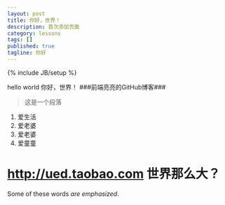 ```yaml
---
layout: post
title: 你好，世界！
description: 首次添加页面
category: lessons
tags: []
published: true
tagline: 你好
---
```

{% include JB/setup %}

hello world
你好，世界！
###前端亮亮的GitHub博客###
>这是一个段落

1. 爱生活
2. 爱老婆
3. 爱老婆
4. 爱童童

<http://ued.taobao.com>
世界那么大？
================

Some of these words *are emphasized*.



